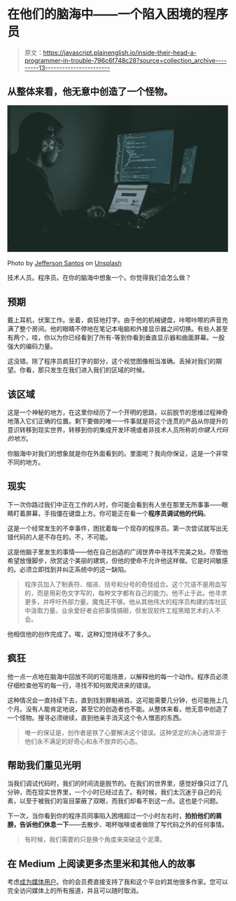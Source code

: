 # 在他们的脑海中——一个陷入困境的程序员

> 原文：<https://javascript.plainenglish.io/inside-their-head-a-programmer-in-trouble-796c6f748c28?source=collection_archive---------13----------------------->

## 从整体来看，他无意中创造了一个怪物。

![](img/8a019db8f1038a0a6ef53db0c1701225.png)

Photo by [Jefferson Santos](https://unsplash.com/@jefflssantos?utm_source=medium&utm_medium=referral) on [Unsplash](https://unsplash.com?utm_source=medium&utm_medium=referral)

技术人员。程序员。在你的脑海中想象一个。你觉得我们会怎么做？

## 预期

戴上耳机，伏案工作。坐着，疯狂地打字。由于他的机械键盘，咔嚓咔嚓的声音充满了整个房间。他的眼睛不停地在笔记本电脑和外接显示器之间切换。有些人甚至有两个，哇，你以为你已经看到了所有-等到你看到垂直显示器和曲面屏幕。一股强大的编码力量。

这没错。除了程序员疯狂打字的部分，这个视觉图像相当准确。丢掉对我们的期望。你看，那只发生在我们进入我们的区域的时候。

## 该区域

这是一个神秘的地方，在这里你经历了一个开明的思路，以前脱节的思维过程神奇地落入它们正确的位置。剩下要做的唯一一件事就是将这个连贯的产品从你提升的意识转移到现实世界，转移到你的集成开发环境或者非技术人员所称的*你键入代码的地方*。

你脑海中对我们的想象就是你在外面看到的。里面呢？我向你保证，这是一个非常不同的地方。

## 现实

下一次你路过我们中正在工作的人时，你可能会看到有人坐在那里无所事事——眼睛盯着屏幕，手指僵在键盘上方。你可能正在看一个**程序员调试他的代码**。

这是一个经常发生的不幸事件，困扰着每一个现存的程序员。第一次尝试就写出无错代码的人是不存在的。不，不可能。

这是他脑子里发生的事情——他在自己创造的广阔世界中寻找不完美之处。尽管他希望放慢脚步，欣赏这个美丽的建筑，但他的使命不允许他这样做。它是时间敏感的。必须立即找到并纠正系统中的这一缺陷。

> 程序员加入了制表符、缩进、括号和分号的奇怪组合。这个咒语不是用血写的，而是用彩色文字写的，每种文字都有自己的能力。他不止于此。他寻求更多，并呼吁外部力量。魔鬼还不够。他从其他伟大的程序员构建的库社区中汲取力量。业余爱好者会把事情搞砸，但发现软件工程黑暗艺术的人不会。

他相信他的创作完成了。唉，这种幻觉持续不了多久。

## 疯狂

他一点一点地在脑海中回放不同的可能场景，以解释他的每一个动作。程序员必须仔细检查他写的每一行，寻找不知何故爬进来的错误。

这种情况会一直持续下去，直到找到罪魁祸首。这可能需要几分钟，也可能拖上几个月。没有人能肯定地说，甚至它的创造者也不能。从整体来看，他无意中创造了一个怪物。搜寻必须继续，直到他亲手消灭这个令人憎恶的东西。

> 唯一的保证是，创作者是铁了心要解决这个错误。这种坚定的决心通常源于他们永不满足的好奇心和永不放弃的心态。

## 帮助我们重见光明

当我们调试代码时，我们的时间流是脱节的。在我们的世界里，感觉好像只过了几分钟，而在现实世界里，一个小时已经过去了。有时候，我们太沉迷于自己的元素，以至于被我们的盲目蒙蔽了双眼，而我们却看不到这一点。这也是个问题。

下一次，当你看到你的程序员同事陷入困境超过一个小时左右时，**拍拍他们的肩膀，告诉他们休息一下**——去散步、喝杯咖啡或者做除了写代码之外的任何事情。

> 有时候，我们需要的只是换个角度来突破这个泥潭。

## 在 Medium 上阅读更多杰里米和其他人的故事

考虑[成为媒体用户](https://medium.com/@jeremyinelysium/membership)。你的会员费直接支持了我和这个平台的其他很多作家。您可以完全访问媒体上的所有报道，并且可以随时取消。